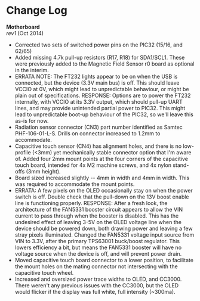 Change Log
======

**Motherboard**  
*rev1* (Oct 2014)
- Corrected two sets of switched power pins on the PIC32 (15/16, and 62/65)
- Added missing 4.7k pull-up resistors (R17, R18) for SDA1/SCL1.  These were previously added to the Magnetic Field Sensor r0 board as optional in the interim.  
- ERRATA NOTE: The FT232 lights appear to be on when the USB is connected, but the device (3.3V main bus) is off.  This should leave VCCIO at 0V, which might lead to unpredictable behaviour, or might be plain out of specifications. RESPONSE: Options are to power the FT232 internally, with VCCIO at its 3.3V output, which should pull-up UART lines, and may provide unintended partial power to PIC32.  This might lead to unpredictable boot-up behaviour of the PIC32, so we'll leave this as-is for now. 
- Radiation sensor connector (CN3) part number identified as Samtec PHF-106-01-L-S.  Drills on connector increased to 1.2mm to accommodate. 
- Capacitive touch sensor (CN4) has alignment holes, and there is no low-profile (<3mm) yet mechanically stable connector option that I'm aware of.  Added four 2mm mount points at the four corners of the capacitive touch board, intended for 4x M2 machine screws, and 4x nylon stand-offs (3mm height). 
- Board sized increased slightly -- 4mm in width and 4mm in width.  This was required to accommodate the mount points. 
- ERRATA: A few pixels on the OLED occasionally stay on when the power switch is off.  Double check that the pull-down on the 13V boost enable line is functioning properly.  RESPONSE: After a fresh look, the architecture of the FAN5331 booster circuit appears to allow the VIN current to pass through when the booster is disabled.  This has the undesired effect of leaving 3-5V on the OLED voltage line when the device should be powered down, both drawing power and leaving a few stray pixels illuminated.  Changed the FAN5331 voltage input source from VIN to 3.3V, after the primary TPS63001 buck/boost regulator.  This lowers efficiency a bit, but means the FAN5331 booster will have no voltage source when the device is off, and will prevent power drain. 
- Moved capacitive touch board connector to a lower position, to facilitate the mount holes on the mating connector not intersecting with the capacitive touch wheel. 
- Increased and oversized power trace widths to OLED, and CC3000.  There weren't any previous issues with the CC3000, but the OLED would flicker if the display was full white, full intensity (~300ma).  

